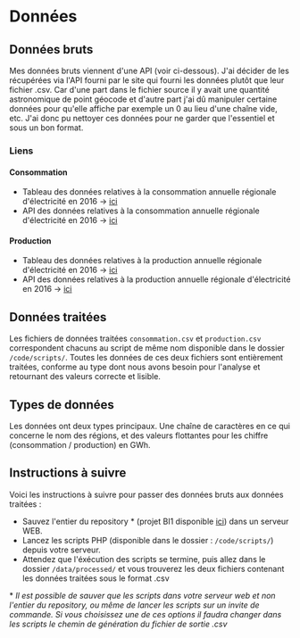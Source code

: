 # Données

## Données bruts
Mes données bruts viennent d'une API (voir ci-dessous). J'ai décider de les récupérées via l'API fourni par le site qui fourni les données plutôt que leur fichier .csv. Car d'une part dans le fichier source il y avait une quantité astronomique de point géocode et d'autre part j'ai dû manipuler certaine données pour qu'elle affiche par exemple un 0 au lieu d'une chaîne vide, etc. J'ai donc pu nettoyer ces données pour ne garder que l'essentiel et sous un bon format.

### Liens
#### Consommation
 - Tableau des données relatives à la consommation annuelle régionale d'électricité en 2016 -> [ici](https://rte-opendata.opendatasoft.com/explore/dataset/conso_nette_regionale/table/?flg=fr&disjunctive.code_insee&disjunctive.regions_nouvelles&refine.annee=2016&sort=-annee)
 - API des données relatives à la consommation annuelle régionale d'électricité en 2016 -> [ici](https://rte-opendata.opendatasoft.com/api/records/1.0/search/?dataset=conso_nette_regionale&rows=13&sort=regions_nouvelles&facet=annee&facet=code_insee&facet=regions_nouvelles&refine.annee=2016)

#### Production
 - Tableau des données relatives à la production annuelle régionale d'électricité en 2016 -> [ici](https://rte-opendata.opendatasoft.com/explore/dataset/prod_region_filiere/table/?disjunctive.regions_nouvelles&sort=-annee&refine.annee=2016)
 - API des données relatives à la production annuelle régionale d'électricité en 2016 -> [ici](https://rte-opendata.opendatasoft.com/api/records/1.0/search/?dataset=prod_region_filiere&rows=13&sort=regions_nouvelles&facet=annee&facet=regions_nouvelles&refine.annee=2016)

## Données traitées
Les fichiers de données traitées `consommation.csv` et `production.csv` correspondent chacuns au script de même nom disponible dans le dossier `/code/scripts/`. Toutes les données de ces deux fichiers sont entièrement traitées, conforme au type dont nous avons besoin pour l'analyse et retournant des valeurs correcte et lisible.

## Types de données
Les données ont deux types principaux. Une chaîne de caractères en ce qui concerne le nom des régions, et des valeurs flottantes pour les chiffre (consommation / production) en GWh.

## Instructions à suivre
Voici les instructions à suivre pour passer des données bruts aux données traitées :
 - Sauvez l'entier du repository * (projet BI1 disponible [ici](https://github.com/gollgot/BI1-project)) dans un serveur WEB.
 - Lancez les scripts PHP (disponible dans le dossier : `/code/scripts/`) depuis votre serveur.
 - Attendez que l'éxécution des scripts se termine, puis allez dans le dossier `/data/processed/` et vous trouverez les deux fichiers contenant les données traitées sous le format .csv

\* *Il est possible de sauver que les scripts dans votre serveur web et non l'entier du repository, ou même de lancer les scripts sur un invite de commande. Si vous choisissez une de ces options il faudra changer dans les scripts le chemin de génération du fichier de sortie .csv*
